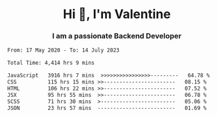 <h1 align="center">Hi 👋, I'm Valentine</h1>
<h3 align="center">I am a passionate Backend Developer</h3>
<!--START_SECTION:waka-->

```txt
From: 17 May 2020 - To: 14 July 2023

Total Time: 4,414 hrs 9 mins

JavaScript   3916 hrs 7 mins  >>>>>>>>>>>>>>>>---------   64.78 %
CSS          115 hrs 15 mins >>-----------------------   08.15 %
HTML         106 hrs 22 mins >>-----------------------   07.52 %
JSX          95 hrs 55 mins  >>-----------------------   06.78 %
SCSS         71 hrs 30 mins  >------------------------   05.06 %
JSON         23 hrs 57 mins  -------------------------   01.69 %
```

<!--END_SECTION:waka-->
